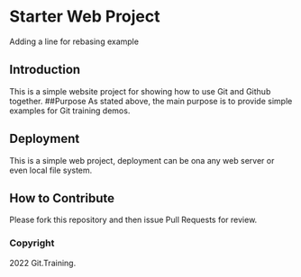 # Starter Web Project
Adding a line for rebasing example
## Introduction
This is a simple website project for showing how to use Git and Github together.
##Purpose
As stated above, the main purpose is to provide simple examples for Git training demos.
## Deployment
This is a simple web project, deployment can be ona any web server or even local file system.
## How to Contribute
Please fork this repository and then issue Pull Requests for review.
### Copyright
2022 Git.Training.